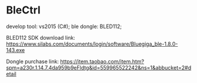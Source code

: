 # BleCtrl

develop tool: vs2015 (C#);
ble dongle: BLED112;

BLED112 SDK download link:
https://www.silabs.com/documents/login/software/Bluegiga_ble-1.8.0-143.exe

Dongle purchase  link:
https://item.taobao.com/item.htm?spm=a230r.1.14.7.4da959b9eFldtg&id=559965522242&ns=1&abbucket=2#detail
